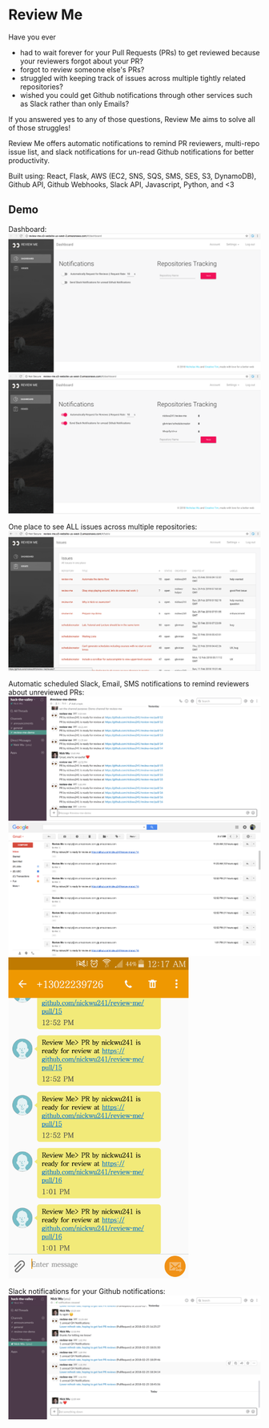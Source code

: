 # Review Me
Have you ever

- had to wait forever for your Pull Requests (PRs) to get reviewed because your reviewers forgot about your PR?
- forgot to review someone else's PRs?
- struggled with keeping track of issues across multiple tightly related repositories?
- wished you could get Github notifications through other services such as Slack rather than only Emails?

If you answered yes to any of those questions, Review Me aims to solve all of those struggles!

Review Me offers automatic notifications to remind PR reviewers, multi-repo issue list, and slack notifications for un-read Github notifications for better productivity.

Built using: React, Flask, AWS (EC2, SNS, SQS, SMS, SES, S3, DynamoDB), Github API, Github Webhooks, Slack API, Javascript, Python, and <3

## Demo
Dashboard:
<img src="/demo/dashboard1.png" />
<img src="/demo/dashboard2.png" />

One place to see ALL issues across multiple repositories:
<img src="/demo/issues.png" />

Automatic scheduled Slack, Email, SMS notifications to remind reviewers about unreviewed PRs:
<img src="/demo/ask_reviewer_slack.png" />
<img src="/demo/ask_reviewer_email.png" />
<img src="/demo/ask_reviewer_sms.png" width="360" height="640" />

Slack notifications for your Github notifications:
<img src="/demo/unread_notifications_slack.png" />
